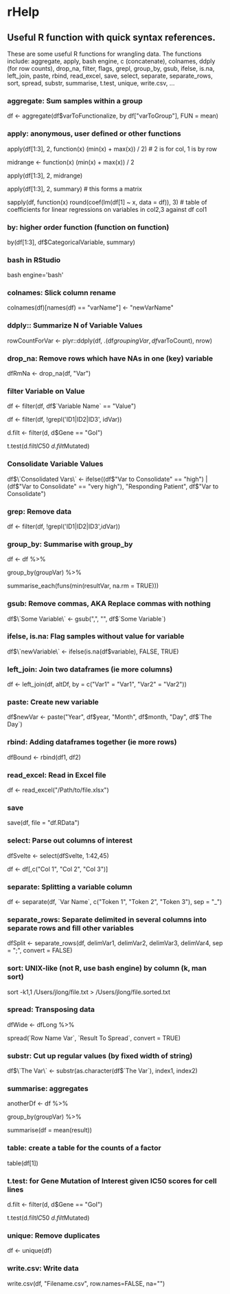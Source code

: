 # rHelp

## Useful R function with quick syntax references.

These are some useful R functions for wrangling data. 
The functions include: 
aggregate, 
apply, 
bash engine, 
c (concatenate), 
colnames, 
ddply (for row counts), 
drop_na, 
filter,
flags, 
grepl, 
group_by, 
gsub, 
ifelse, 
is.na, 
left_join, 
paste, 
rbind, 
read_excel, 
save, 
select, 
separate, 
separate_rows,
sort, 
spread, 
substr, 
summarise, 
t.test, 
unique, 
write.csv, ...

### aggregate: Sum samples within a group
df <- aggregate(df$varToFunctionalize, by df["varToGroup"], FUN = mean)

### apply: anonymous, user defined or other functions
apply(df[1:3], 2, function(x) (min(x) + max(x)) / 2)             # 2 is for col, 1 is by row

midrange <- function(x) (min(x) + max(x)) / 2

  apply(df[1:3], 2, midrange)

apply(df[1:3], 2, summary)                                       # this forms a matrix

sapply(df, function(x) round(coef(lm(df[1] ~ x, data = df)), 3)  # table of coefficients for linear regressions on variables in col2,3 against df col1

### by: higher order function (function on function)
by(df[1:3], df$CategoricalVariable, summary)

### bash in RStudio
bash engine='bash'

### colnames:  Slick column rename
colnames(df)[names(df) == "varName"] <- "newVarName"

### ddply:: Summarize N of Variable Values
rowCountForVar <- plyr::ddply(df, .(df$groupingVar, df$varToCount), nrow)

### drop_na: Remove rows which have NAs in one (key) variable
dfRmNa <- drop_na(df, "Var")

### filter Variable on Value
df <- filter(df, df$\`Variable Name\` == "Value")

df <- filter(df, !grepl('ID1|ID2|ID3', idVar))

d.filt <- filter(d, d$Gene == "GoI")

  t.test(d.filt$IC50~d.filt$Mutated)

### Consolidate Variable Values
df$\`Consolidated Vars\` <- ifelse((df$"Var to Consolidate" == "high") | (df$"Var to Consolidate" == "very high"), "Responding Patient", df$"Var to Consolidate")

### grep: Remove data
df <- filter(df, !grepl('ID1|ID2|ID3',idVar))

### group_by: Summarise with group_by
df <- df %>% 

  group_by(groupVar) %>% 

  summarise_each(funs(min(resultVar, na.rm = TRUE))) 

### gsub: Remove commas, AKA Replace commas with nothing
df$\`Some Variable\` <- gsub(",", "", df$\`Some Variable\`)

### ifelse, is.na: Flag samples without value for variable
df$\`newVariable\` <- ifelse(is.na(df$variable), FALSE, TRUE)

### left_join: Join two dataframes (ie more columns)
df <- left_join(df, altDf, by = c("Var1" = "Var1", "Var2" = "Var2"))

### paste: Create new variable
df$newVar <- paste("Year", df$year, "Month", df$month, "Day", df$\`The Day\`)

### rbind: Adding dataframes together (ie more rows)
dfBound <- rbind(df1, df2)

### read_excel: Read in Excel file
df <- read_excel("/Path/to/file.xlsx")

### save
save(df, file = "df.RData")

### select: Parse out columns of interest
dfSvelte <- select(dfSvelte, 1:42,45)

df <- df[,c("Col 1", "Col 2", "Col 3")]

### separate: Splitting a variable column
df <- separate(df, \`Var Name\`, c("Token 1", "Token 2", "Token 3"), sep = "_")

### separate_rows: Separate delimited in several columns into separate rows and fill other variables
dfSplit <- separate_rows(df, delimVar1, delimVar2, delimVar3, delimVar4, sep =  ";", convert = FALSE)

### sort: UNIX-like (not R, use bash engine) by column (k, man sort)
sort -k1,1 /Users/jlong/file.txt > /Users/jlong/file.sorted.txt

### spread: Transposing data
dfWide <- dfLong %>% 

  spread(\`Row Name Var\`, \`Result To Spread\`, convert = TRUE)

### substr: Cut up regular values (by fixed width of string)
df$\`The Var\` <- substr(as.character(df$\`The Var\`), index1, index2)

### summarise: aggregates
anotherDf <- df %>%

  group_by(groupVar) %>%
  
  summarise(df = mean(result))
  
### table: create a table for the counts of a factor
table(df[1])

### t.test: for Gene Mutation of Interest given IC50 scores for cell lines
d.filt <- filter(d, d$Gene == "GoI")

  t.test(d.filt$IC50~d.filt$Mutated)

### unique: Remove duplicates
df <- unique(df)

### write.csv: Write data
write.csv(df, "Filename.csv", row.names=FALSE, na="")












